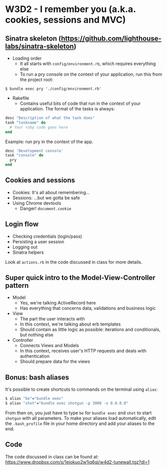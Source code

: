 # W3D2 - I remember you (a.k.a. cookies, sessions and MVC)

## Sinatra skeleton (https://github.com/lighthouse-labs/sinatra-skeleton)
* Loading order
    - It all starts with `config/environment.rb`, which requires everything else
    - To run a pry console on the context of your application, run this from the project root:

```shell
$ bundle exec pry './config/environment.rb'
```

* Rakefile
    - Contains useful bits of code that run in the context of your application. The format of the tasks is always:

```ruby
desc "Description of what the task does"
task "taskname" do
  # Your ruby code goes here
end
```

Example: run pry in the context of the app.

```ruby
desc 'Development console'
task "console" do
  pry
end
```

## Cookies and sessions
* Cookies: It's all about remembering...
* Sessions: ...but we gotta be safe
* Using Chrome devtools
    - Danger! `document.cookie`

## Login flow
* Checking credentials (login/pass)
* Persisting a user session
* Logging out
* Sinatra helpers

Look at `actions.rb` in the code discussed in class for more details.

## Super quick intro to the Model-View-Controller pattern

* Model
    - Yes, we're talking ActiveRecord here
    - Has everything that concerns data, validations and business logic
* View
    - The part the user interacts with
    - In this context, we're talking about erb templates
    - Should contain as little logic as possible: iterations and conditionals, but nothing else
* Controller
    - Connects Views and Models
    - In this context, receives user's HTTP requests and deals with authentication
    - Should prepare data for the views

## Bonus: bash aliases

It's possible to create shortcuts to commands on the terminal using `alias`:
```sh
$ alias "be"="bundle exec"
$ alias "shot"="bundle exec shotgun -p 3000 -o 0.0.0.0"
```

From then on, you just have to type `be` for `bundle exec` and `shot` to start `shotgun` with all parameters. To make your aliases load automatically, edit the `.bash_profile` file in your home directory and add your aliases to the end.

## Code

The code discussed in class can be found at: 
https://www.dropbox.com/s/1ejokuo2w1jq6qj/w4d2-tunewall.tgz?dl=1
